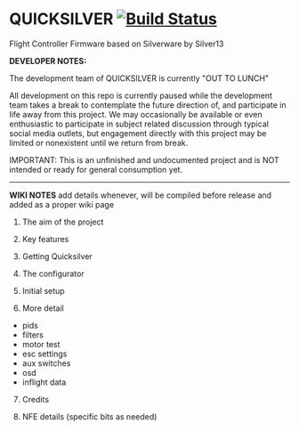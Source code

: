 # QUICKSILVER [![Build Status](https://ci.bkleiner.codes/api/badges/NotFastEnuf/Guano/status.svg)](https://ci.bkleiner.codes/NotFastEnuf/Guano)
Flight Controller Firmware based on Silverware by Silver13

**DEVELOPER NOTES:**

The development team of QUICKSILVER is currently "OUT TO LUNCH"

All development on this repo is currently paused while the development team takes a break to contemplate the future direction of, and participate in life away from this project.  We may occasionally be available or even enthusiastic to participate in subject related discussion through typical social media outlets, but engagement directly with this project may be limited or nonexistent until we return from break.

IMPORTANT:  This is an unfinished and undocumented project and is NOT intended or ready for general consumption yet.

-----

**WIKI NOTES** add details whenever, will be compiled before release and added as a proper wiki page

1.  The aim of the project

2.  Key features

3.  Getting Quicksilver

4.  The configurator

5.  Initial setup

6.  More detail

   * pids
   * filters
   * motor test
   * esc settings
   * aux switches
   * osd
   * inflight data
  
7.  Credits

8.  NFE details (specific bits as needed)



